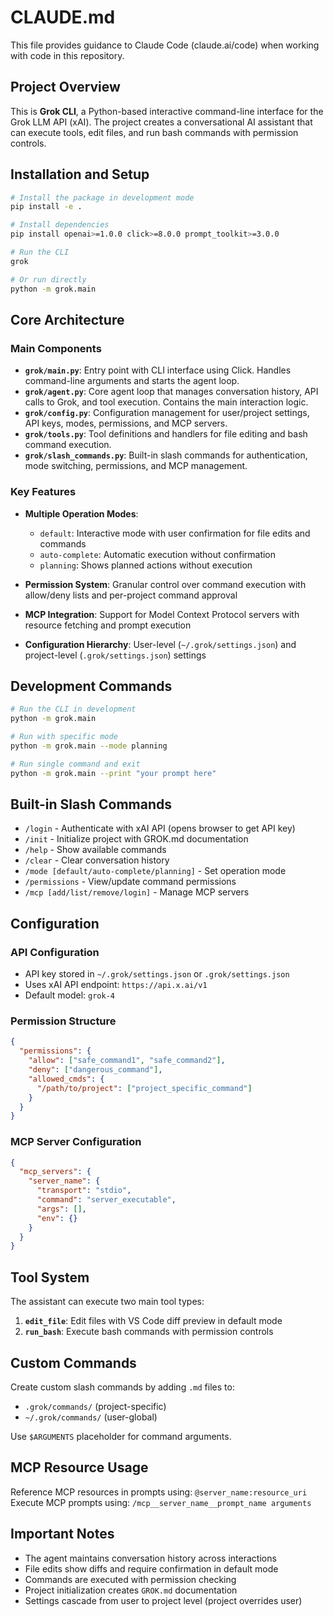 # CLAUDE.md

This file provides guidance to Claude Code (claude.ai/code) when working with code in this repository.

## Project Overview

This is **Grok CLI**, a Python-based interactive command-line interface for the Grok LLM API (xAI). The project creates a conversational AI assistant that can execute tools, edit files, and run bash commands with permission controls.

## Installation and Setup

```bash
# Install the package in development mode
pip install -e .

# Install dependencies
pip install openai>=1.0.0 click>=8.0.0 prompt_toolkit>=3.0.0

# Run the CLI
grok

# Or run directly
python -m grok.main
```

## Core Architecture

### Main Components

- **`grok/main.py`**: Entry point with CLI interface using Click. Handles command-line arguments and starts the agent loop.
- **`grok/agent.py`**: Core agent loop that manages conversation history, API calls to Grok, and tool execution. Contains the main interaction logic.
- **`grok/config.py`**: Configuration management for user/project settings, API keys, modes, permissions, and MCP servers.
- **`grok/tools.py`**: Tool definitions and handlers for file editing and bash command execution.
- **`grok/slash_commands.py`**: Built-in slash commands for authentication, mode switching, permissions, and MCP management.

### Key Features

- **Multiple Operation Modes**:
  - `default`: Interactive mode with user confirmation for file edits and commands
  - `auto-complete`: Automatic execution without confirmation
  - `planning`: Shows planned actions without execution

- **Permission System**: Granular control over command execution with allow/deny lists and per-project command approval

- **MCP Integration**: Support for Model Context Protocol servers with resource fetching and prompt execution

- **Configuration Hierarchy**: User-level (`~/.grok/settings.json`) and project-level (`.grok/settings.json`) settings

## Development Commands

```bash
# Run the CLI in development
python -m grok.main

# Run with specific mode
python -m grok.main --mode planning

# Run single command and exit
python -m grok.main --print "your prompt here"
```

## Built-in Slash Commands

- `/login` - Authenticate with xAI API (opens browser to get API key)
- `/init` - Initialize project with GROK.md documentation
- `/help` - Show available commands
- `/clear` - Clear conversation history
- `/mode [default/auto-complete/planning]` - Set operation mode
- `/permissions` - View/update command permissions
- `/mcp [add/list/remove/login]` - Manage MCP servers

## Configuration

### API Configuration
- API key stored in `~/.grok/settings.json` or `.grok/settings.json`
- Uses xAI API endpoint: `https://api.x.ai/v1`
- Default model: `grok-4`

### Permission Structure
```json
{
  "permissions": {
    "allow": ["safe_command1", "safe_command2"],
    "deny": ["dangerous_command"],
    "allowed_cmds": {
      "/path/to/project": ["project_specific_command"]
    }
  }
}
```

### MCP Server Configuration
```json
{
  "mcp_servers": {
    "server_name": {
      "transport": "stdio",
      "command": "server_executable",
      "args": [],
      "env": {}
    }
  }
}
```

## Tool System

The assistant can execute two main tool types:

1. **`edit_file`**: Edit files with VS Code diff preview in default mode
2. **`run_bash`**: Execute bash commands with permission controls

## Custom Commands

Create custom slash commands by adding `.md` files to:
- `.grok/commands/` (project-specific)
- `~/.grok/commands/` (user-global)

Use `$ARGUMENTS` placeholder for command arguments.

## MCP Resource Usage

Reference MCP resources in prompts using: `@server_name:resource_uri`
Execute MCP prompts using: `/mcp__server_name__prompt_name arguments`

## Important Notes

- The agent maintains conversation history across interactions
- File edits show diffs and require confirmation in default mode
- Commands are executed with permission checking
- Project initialization creates `GROK.md` documentation
- Settings cascade from user to project level (project overrides user)